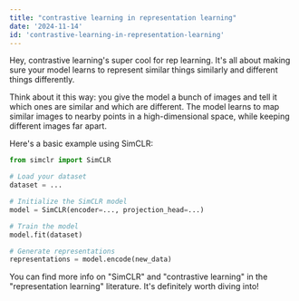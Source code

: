 ```yaml
---
title: "contrastive learning in representation learning"
date: '2024-11-14'
id: 'contrastive-learning-in-representation-learning'
---
```


Hey, contrastive learning's super cool for rep learning. It's all about making sure your model learns to represent similar things similarly and different things differently. 

Think about it this way: you give the model a bunch of images and tell it which ones are similar and which are different.  The model learns to map similar images to nearby points in a high-dimensional space, while keeping different images far apart. 

Here's a basic example using SimCLR:

```python
from simclr import SimCLR

# Load your dataset
dataset = ... 

# Initialize the SimCLR model
model = SimCLR(encoder=..., projection_head=...)

# Train the model
model.fit(dataset)

# Generate representations
representations = model.encode(new_data)
```

You can find more info on "SimCLR" and "contrastive learning" in the "representation learning" literature. It's definitely worth diving into!
